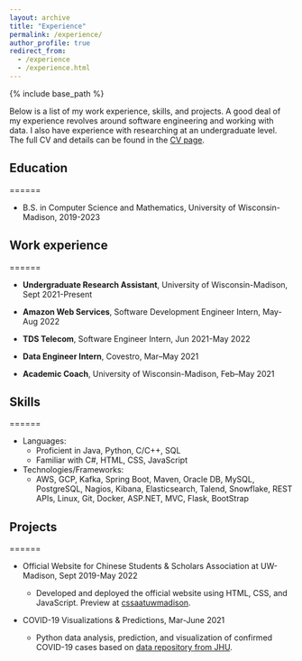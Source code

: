 ```yaml
---
layout: archive
title: "Experience"
permalink: /experience/
author_profile: true
redirect_from:
  - /experience
  - /experience.html
---
```


{% include base_path %}

Below is a list of my work experience, skills, and projects. A good deal of my experience revolves around software engineering and working with data. I also have experience with researching at an undergraduate level. The full CV and details can be found in the [CV page](https://ryansun117.github.io/cv/).

## Education
======
* B.S. in Computer Science and Mathematics, University of Wisconsin-Madison, 2019-2023

## Work experience
======
* **Undergraduate Research Assistant**, University of Wisconsin-Madison, Sept 2021-Present

* **Amazon Web Services**, Software Development Engineer Intern, May-Aug 2022

* **TDS Telecom**, Software Engineer Intern, Jun 2021-May 2022

* **Data Engineer Intern**, Covestro, Mar–May 2021

* **Academic Coach**, University of Wisconsin-Madison, Feb–May 2021
  
## Skills
======
* Languages: 
  * Proficient in Java, Python, C/C++, SQL 
  * Familiar with C#, HTML, CSS, JavaScript
* Technologies/Frameworks:
  * AWS, GCP, Kafka, Spring Boot, Maven, Oracle DB, MySQL, PostgreSQL, Nagios, Kibana, Elasticsearch, Talend, Snowflake, REST APIs, Linux, Git, Docker, ASP.NET, MVC, Flask, BootStrap

## Projects
======
* Official Website for Chinese Students & Scholars Association at UW-Madison, Sept 2019-May 2022
  * Developed and deployed the official website using HTML, CSS, and JavaScript. Preview at [cssaatuwmadison](http://www.cssaatuwmadison.com.cn/).

* COVID-19 Visualizations & Predictions, Mar-June 2021
  * Python data analysis, prediction, and visualization of confirmed COVID-19 cases based on [data repository from JHU](https://github.com/CSSEGISandData/COVID-19).
